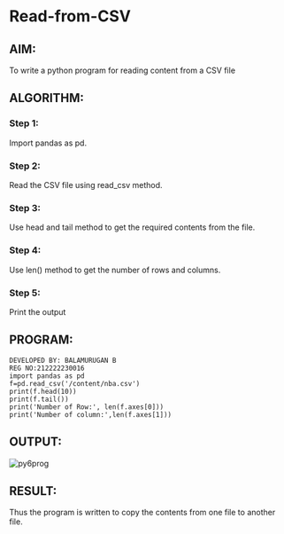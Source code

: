 # Read-from-CSV

## AIM:
To write a python program for reading content from a CSV file
## ALGORITHM:
### Step 1:
Import pandas as pd.
### Step 2:
Read the CSV file using read_csv method.
### Step 3:
Use head and tail method to get the required contents from the file.
### Step 4:
Use len() method to get the number of rows and columns.
### Step 5:
Print the output
## PROGRAM:
```
DEVELOPED BY: BALAMURUGAN B
REG NO:212222230016
import pandas as pd
f=pd.read_csv('/content/nba.csv')
print(f.head(10))
print(f.tail())
print('Number of Row:', len(f.axes[0]))
print('Number of column:',len(f.axes[1]))
```
## OUTPUT:
![py6prog](https://github.com/BALA291/Read-from-CSV/assets/120717501/83cec347-6a15-4e39-a2bd-3324cc8d5439)


## RESULT:
Thus the program is written to copy the contents from one file to another file.
